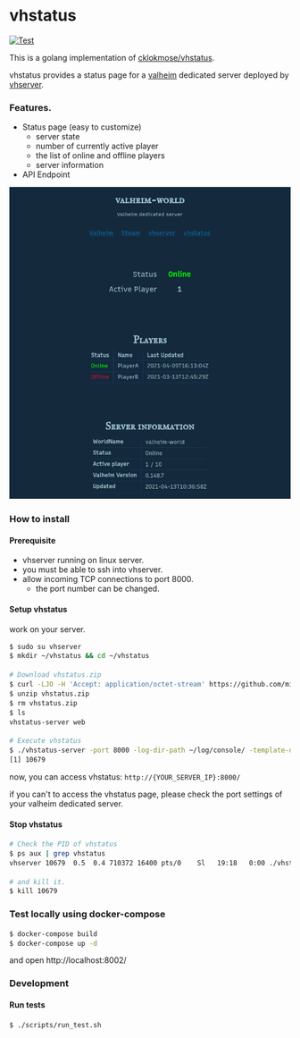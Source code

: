 vhstatus
========

[![Test](https://github.com/mitsu-ksgr/vhstatus/actions/workflows/test.yml/badge.svg?branch=main)](https://github.com/mitsu-ksgr/vhstatus/actions/workflows/test.yml)

This is a golang implementation of [cklokmose/vhstatus](https://github.com/cklokmose/vhstatus).

vhstatus provides a status page for a [valheim](https://www.valheimgame.com/) dedicated server deployed by [vhserver](https://linuxgsm.com/lgsm/vhserver/).


### Features.
- Status page (easy to customize)
	- server state
	- number of currently active player
	- the list of online and offline players
	- server information
- API Endpoint

<img src="./docs/ss.png" alt="screenshot" width="640px">

### How to install
#### Prerequisite
- vhserver running on linux server.
- you must be able to ssh into vhserver.
- allow incoming TCP connections to port 8000.
    - the port number can be changed.

#### Setup vhstatus
work on your server.

```sh
$ sudo su vhserver
$ mkdir ~/vhstatus && cd ~/vhstatus

# Download vhstatus.zip
$ curl -LJO -H 'Accept: application/octet-stream' https://github.com/mitsu-ksgr/vhstatus/releases/download/v0.0.3/vhstatus.zip
$ unzip vhstatus.zip
$ rm vhstatus.zip
$ ls
vhstatus-server web

# Execute vhstatus
$ ./vhstatus-server -port 8000 -log-dir-path ~/log/console/ -template-dir-path ./web/ &
[1] 10679
```

now, you can access vhstatus: `http://{YOUR_SERVER_IP}:8000/`

if you can't to access the vhstatus page, please check the port settings of your valheim dedicated server.

#### Stop vhstatus
```sh
# Check the PID of vhstatus
$ ps aux | grep vhstatus
vhserver 10679  0.5  0.4 710372 16400 pts/0    Sl   19:18   0:00 ./vhstatus-server -port 8000 -log-dir-path /home/vhserver/log/console/ -template-dir-path ./web/

# and kill it.
$ kill 10679
```


### Test locally using docker-compose
```sh
$ docker-compose build
$ docker-compose up -d
```

and open http://localhost:8002/


### Development
#### Run tests
```sh
$ ./scripts/run_test.sh
```
